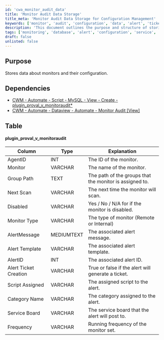 ```yaml
---
id: 'cwa_monitor_audit_data'
title: 'Monitor Audit Data Storage'
title_meta: 'Monitor Audit Data Storage for Configuration Management'
keywords: ['monitor', 'audit', 'configuration', 'data', 'alert', 'ticket', 'service', 'frequency']
description: 'This document outlines the purpose and structure of storing data related to monitors and their configurations, including dependencies and the specific table schema for managing monitor audit data within the ConnectWise Automate platform.'
tags: ['monitoring', 'database', 'alert', 'configuration', 'service', 'data']
draft: false
unlisted: false
---
```

## Purpose

Stores data about monitors and their configuration.

## Dependencies

- [CWM - Automate - Script - MySQL - View - Create - plugin_proval_v_monitoraudit*](https://proval.itglue.com/DOC-5078775-11931049)  
- [CWM - Automate - Dataview - Automate - Monitor Audit [View]](https://proval.itglue.com/DOC-5078775-8212748)  

## Table

#### plugin_proval_v_monitoraudit

| Column                  | Type        | Explanation                                      |
|------------------------|-------------|--------------------------------------------------|
| AgentID                | INT         | The ID of the monitor.                           |
| Monitor                | VARCHAR     | The name of the monitor.                         |
| Group Path             | TEXT        | The path of the groups that the monitor is assigned to. |
| Next Scan              | VARCHAR     | The next time the monitor will scan.            |
| Disabled               | VARCHAR     | Yes / No / N/A for if the monitor is disabled.  |
| Monitor Type           | VARCHAR     | The type of monitor (Remote or Internal)        |
| AlertMessage           | MEDIUMTEXT  | The associated alert message.                    |
| Alert Template         | VARCHAR     | The associated alert template.                   |
| AlertID                | INT         | The associated alert ID.                         |
| Alert Ticket Creation   | VARCHAR     | True or false if the alert will generate a ticket. |
| Script Assigned         | VARCHAR     | The assigned script to the alert.                |
| Category Name           | VARCHAR     | The category assigned to the alert.              |
| Service Board           | VARCHAR     | The service board that the alert will post to.  |
| Frequency              | VARCHAR     | Running frequency of the monitor set.            |

